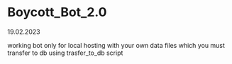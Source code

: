 # Boycott_Bot_2.0
19.02.2023



working bot only for local hosting with your own data files which you must transfer to db using trasfer_to_db script
